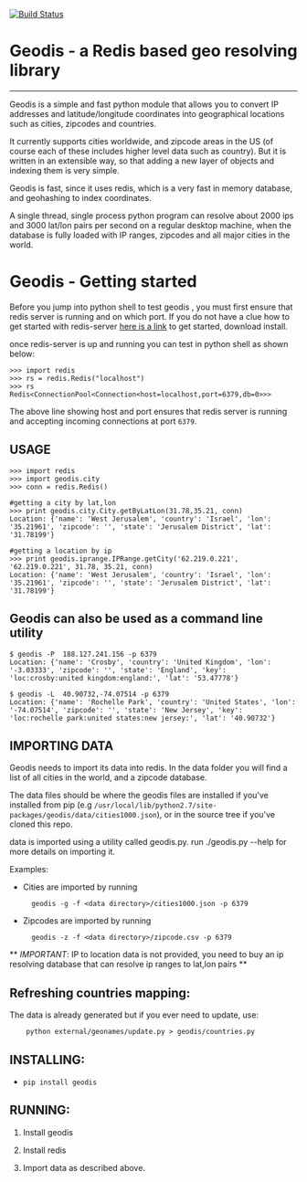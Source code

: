 [![Build Status](https://travis-ci.org/EverythingMe/geodis.svg?branch=master)](https://travis-ci.org/EverythingMe/geodis)

# Geodis - a Redis based geo resolving library


* * * * * *

Geodis is a simple and fast python module that allows you to convert IP addresses and latitude/longitude
coordinates into geographical locations such as cities, zipcodes and countries.

It currently supports cities worldwide, and zipcode areas in the US (of course each of these includes higher level data such as country).
But it is written in an extensible way, so that adding a new layer of objects and indexing them is very simple.

Geodis is fast, since it uses redis, which is a very fast in memory database, and geohashing to index coordinates.

A single thread, single process python program can resolve about 2000 ips and 3000 lat/lon pairs per second on
a regular desktop machine, when the database is fully loaded with IP ranges, zipcodes and all major cities in the world.

# Geodis - Getting started

Before you jump into python shell to test geodis , you must first ensure that redis server is running and on which port.
If you do not have a clue how to get started with redis-server [here is a link](https://redis.io/topics/quickstart) to get started, download install.

once redis-server is up and running you can test in python shell as shown below:

    >>> import redis
    >>> rs = redis.Redis("localhost")
    >>> rs
    Redis<ConnectionPool<Connection<host=localhost,port=6379,db=0>>>

The above line showing host and port ensures that redis server is running and accepting incoming connections at port `6379`.


USAGE
------------------------
    >>> import redis
    >>> import geodis.city
    >>> conn = redis.Redis()

    #getting a city by lat,lon
    >>> print geodis.city.City.getByLatLon(31.78,35.21, conn)
    Location: {'name': 'West Jerusalem', 'country': 'Israel', 'lon': '35.21961', 'zipcode': '', 'state': 'Jerusalem District', 'lat': '31.78199'}

    #getting a location by ip
    >>> print geodis.iprange.IPRange.getCity('62.219.0.221', '62.219.0.221', 31.78, 35.21, conn)
    Location: {'name': 'West Jerusalem', 'country': 'Israel', 'lon': '35.21961', 'zipcode': '', 'state': 'Jerusalem District', 'lat': '31.78199'}


Geodis can also be used as a command line utility
------------------------
    $ geodis -P  188.127.241.156 -p 6379
    Location: {'name': 'Crosby', 'country': 'United Kingdom', 'lon': '-3.03333', 'zipcode': '', 'state': 'England', 'key': 'loc:crosby:united kingdom:england:', 'lat': '53.47778'}

    $ geodis -L  40.90732,-74.07514 -p 6379
    Location: {'name': 'Rochelle Park', 'country': 'United States', 'lon': '-74.07514', 'zipcode': '', 'state': 'New Jersey', 'key': 'loc:rochelle park:united states:new jersey:', 'lat': '40.90732'}

IMPORTING DATA
------------------------
Geodis needs to import its data into redis. In the data folder you will find a list of all cities in the world, and a zipcode database.

The data files should be where the geodis files are installed if you've installed from pip (e.g `/usr/local/lib/python2.7/site-packages/geodis/data/cities1000.json`), or in the source tree if you've cloned this repo.

data is imported using a utility called geodis.py. run ./geodis.py --help for more details on importing it.

Examples:

* Cities are imported by running
      
        geodis -g -f <data directory>/cities1000.json -p 6379
    
* Zipcodes are imported by running
     
        geodis -z -f <data directory>/zipcode.csv -p 6379


** *IMPORTANT*: IP to location data is not provided, you need to buy an ip resolving database that can resolve ip ranges to lat,lon pairs **

Refreshing countries mapping:
------------------------
The data is already generated but if you ever need to update, use:

        python external/geonames/update.py > geodis/countries.py


INSTALLING:
------------------------

* `pip install geodis`


RUNNING:
------------------------
1. Install geodis

2. Install redis

3. Import data as described above.

